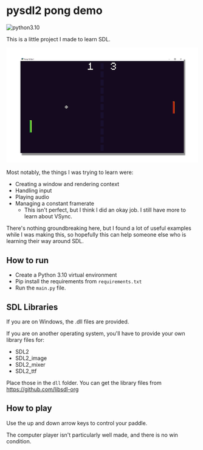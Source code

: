 # pysdl2 pong demo

![python3.10](https://img.shields.io/badge/python-3.10-blue.svg)

This is a little project I made to learn SDL.

![thumbnail](pong_thumbnail.png)

Most notably, the things I was trying to learn were:
- Creating a window and rendering context
- Handling input
- Playing audio
- Managing a constant framerate
  - This isn't perfect, but I think I did an okay job. I still have more to learn about VSync.

There's nothing groundbreaking here, but I found a lot of useful examples while I was making this,
so hopefully this can help someone else who is learning their way around SDL.

## How to run

- Create a Python 3.10 virtual environment
- Pip install the requirements from `requirements.txt`
- Run the `main.py` file.


## SDL Libraries
If you are on Windows, the .dll files are provided.

If you are on another operating system, you'll have to provide your own library files for:
- SDL2
- SDL2_image
- SDL2_mixer
- SDL2_ttf

Place those in the `dll` folder.
You can get the library files from https://github.com/libsdl-org

## How to play

Use the up and down arrow keys to control your paddle.

The computer player isn't particularly well made, and there is no win condition.
